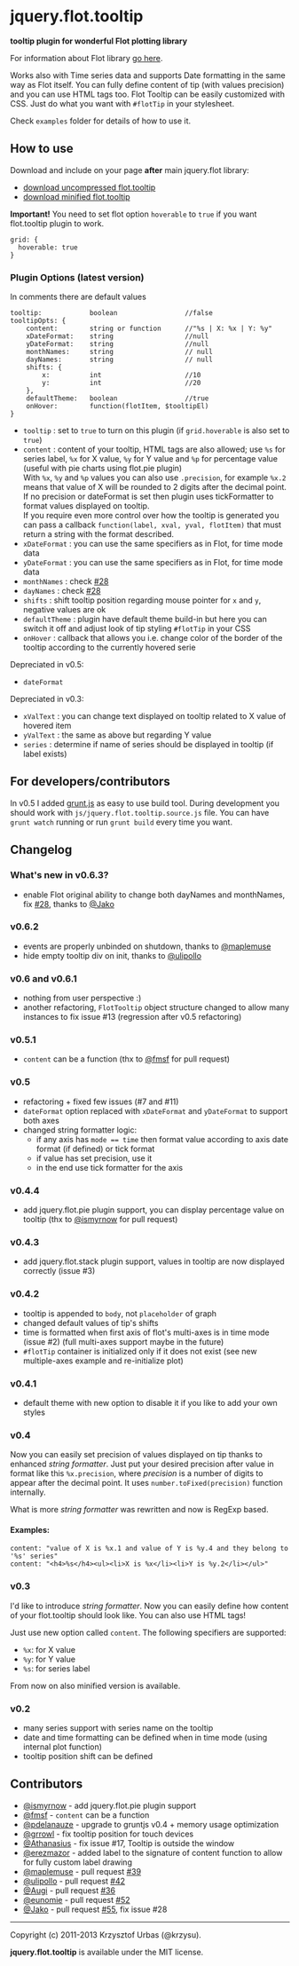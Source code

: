 # jquery.flot.tooltip
__tooltip plugin for wonderful Flot plotting library__

For information about Flot library [go here](http://www.flotcharts.org/).

Works also with Time series data and supports Date formatting in the same way as Flot itself.
You can fully define content of tip (with values precision) and you can use HTML tags too.
Flot Tooltip can be easily customized with CSS. Just do what you want with `#flotTip` in your stylesheet.

Check `examples` folder for details of how to use it.


## How to use
Download and include on your page __after__ main jquery.flot library:

-   [download uncompressed flot.tooltip](https://raw.github.com/krzysu/flot.tooltip/master/js/jquery.flot.tooltip.js)
-   [download minified flot.tooltip](https://raw.github.com/krzysu/flot.tooltip/master/js/jquery.flot.tooltip.min.js)

__Important!__ You need to set flot option `hoverable` to `true` if you want flot.tooltip plugin to work.

    grid: {
      hoverable: true 
    }

### Plugin Options (latest version)

In comments there are default values  

    tooltip:            boolean                 //false
    tooltipOpts: {
        content:        string or function      //"%s | X: %x | Y: %y"
        xDateFormat:    string                  //null
        yDateFormat:    string                  //null
        monthNames:     string                  // null
        dayNames:       string                  // null
        shifts: {
            x:          int                     //10
            y:          int                     //20
        },
        defaultTheme:   boolean                 //true
        onHover:        function(flotItem, $tooltipEl)
    }


-   `tooltip` : set to `true` to turn on this plugin (if `grid.hoverable` is also set to `true`)
-   `content` : content of your tooltip, HTML tags are also allowed; use `%s` for series label, `%x` for X value, `%y` for Y value and `%p` for percentage value (useful with pie charts using flot.pie plugin)  
	With `%x`, `%y` and `%p` values you can also use `.precision`, for example `%x.2` means that value of X will be rounded to 2 digits after the decimal point.   
  If no precision or dateFormat is set then plugin uses tickFormatter to format values displayed on tooltip.  
  If you require even more control over how the tooltip is generated you can pass a callback `function(label, xval, yval, flotItem)` that must return a string with the format described. 
-   `xDateFormat` : you can use the same specifiers as in Flot, for time mode data
-   `yDateFormat` : you can use the same specifiers as in Flot, for time mode data
-   `monthNames` : check [#28](https://github.com/krzysu/flot.tooltip/issues/28)
-   `dayNames` : check [#28](https://github.com/krzysu/flot.tooltip/issues/28)
-   `shifts` : shift tooltip position regarding mouse pointer for `x` and `y`, negative values are ok
-   `defaultTheme` : plugin have default theme build-in but here you can switch it off and adjust look of tip styling `#flotTip` in your CSS
-   `onHover` : callback that allows you i.e. change color of the border of the tooltip according to the currently hovered serie

Depreciated in v0.5:
-   `dateFormat`

Depreciated in v0.3:

-   `xValText` : you can change text displayed on tooltip related to X value of hovered item
-   `yValText` : the same as above but regarding Y value
-   `series` : determine if name of series should be displayed in tooltip (if label exists)

## For developers/contributors

In v0.5 I added [grunt.js](http://gruntjs.com/) as easy to use build tool. During development you should work with `js/jquery.flot.tooltip.source.js` file. You can have `grunt watch` running or run `grunt build` every time you want.

## Changelog

### What's new in v0.6.3?

-   enable Flot original ability to change both dayNames and monthNames, fix [#28](https://github.com/krzysu/flot.tooltip/issues/28), thanks to [@Jako](https://github.com/Jako)

### v0.6.2

-   events are properly unbinded on shutdown, thanks to [@maplemuse](https://github.com/maplemuse)
-   hide empty tooltip div on init, thanks to [@ulipollo](https://github.com/ulipollo)

### v0.6 and v0.6.1

-   nothing from user perspective :) 
-   another refactoring, `FlotTooltip` object structure changed to allow many instances to fix issue #13 (regression after v0.5 refactoring)

### v0.5.1

-   `content` can be a function (thx to [@fmsf](https://github.com/fmsf) for pull request)

### v0.5

-   refactoring + fixed few issues (#7 and #11)
-   `dateFormat` option replaced with `xDateFormat` and `yDateFormat` to support both axes
-   changed string formatter logic:
    -   if any axis has `mode == time` then format value according to axis date format (if defined) or tick format
    -   if value has set precision, use it
    -   in the end use tick formatter for the axis

### v0.4.4

-   add jquery.flot.pie plugin support, you can display percentage value on tooltip (thx to [@ismyrnow](https://github.com/ismyrnow) for pull request)

### v0.4.3

-   add jquery.flot.stack plugin support, values in tooltip are now displayed correctly (issue #3)

### v0.4.2

-   tooltip is appended to `body`, not `placeholder` of graph
-   changed default values of tip's shifts
-   time is formatted when first axis of flot's multi-axes is in time mode (issue #2) (full multi-axes support maybe in the future)
-   `#flotTip` container is initialized only if it does not exist (see new multiple-axes example and re-initialize plot)

### v0.4.1

-   default theme with new option to disable it if you like to add your own styles

### v0.4

Now you can easily set precision of values displayed on tip thanks to enhanced _string formatter_.
Just put your desired precision after value in format like this `%x.precision`, 
where _precision_ is a number of digits to appear after the decimal point. It uses `number.toFixed(precision)` function internally.

What is more _string formatter_ was rewritten and now is RegExp based.

#### Examples:

    content: "value of X is %x.1 and value of Y is %y.4 and they belong to '%s' series"
    content: "<h4>%s</h4><ul><li>X is %x</li><li>Y is %y.2</li></ul>"

### v0.3

I'd like to introduce _string formatter_. Now you can easily define how content of your flot.tooltip should look like.
You can also use HTML tags!

Just use new option called `content`. The following specifiers are supported:

-   `%x`: for X value
-   `%y`: for Y value
-   `%s`: for series label

From now on also minified version is available.

### v0.2 ###

-   many series support with series name on the tooltip
-   date and time formatting can be defined when in time mode (using internal plot function)
-   tooltip position shift can be defined


## Contributors

-   [@ismyrnow](https://github.com/ismyrnow) - add jquery.flot.pie plugin support
-   [@fmsf](https://github.com/fmsf) - `content` can be a function
-   [@pdelanauze](https://github.com/pdelanauze) - upgrade to gruntjs v0.4 + memory usage optimization
-   [@grrowl](https://github.com/grrowl) - fix tooltip position for touch devices
-   [@Athanasius](https://github.com/Athanasius) - fix issue #17, Tooltip is outside the window
-   [@erezmazor](https://github.com/erezmazor) - added label to the signature of content function to allow for fully custom label drawing
-   [@maplemuse](https://github.com/maplemuse) - pull request [#39](https://github.com/krzysu/flot.tooltip/pull/39)
-   [@ulipollo](https://github.com/ulipollo) - pull request [#42](https://github.com/krzysu/flot.tooltip/pull/42)
-   [@Augi](https://github.com/Augi) - pull request [#36](https://github.com/krzysu/flot.tooltip/pull/36)
-   [@eunomie](https://github.com/eunomie) - pull request [#52](https://github.com/krzysu/flot.tooltip/pull/52)
-   [@Jako](https://github.com/Jako) - pull request [#55](https://github.com/krzysu/flot.tooltip/pull/52), fix issue #28

* * *
Copyright (c) 2011-2013 Krzysztof Urbas (@krzysu).

__jquery.flot.tooltip__ is available under the MIT license.
